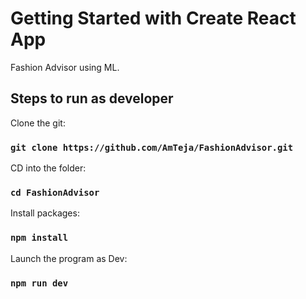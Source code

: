 # Getting Started with Create React App

Fashion Advisor using ML.

## Steps to run as developer

Clone the git:

### `git clone https://github.com/AmTeja/FashionAdvisor.git`

CD into the folder:

### `cd FashionAdvisor`

Install packages:

### `npm install`

Launch the program as Dev:

### `npm run dev`